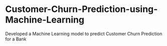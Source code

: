 # Customer-Churn-Prediction-using-Machine-Learning
Developed a Machine Learning model to predict Customer Churn Prediction for a Bank
